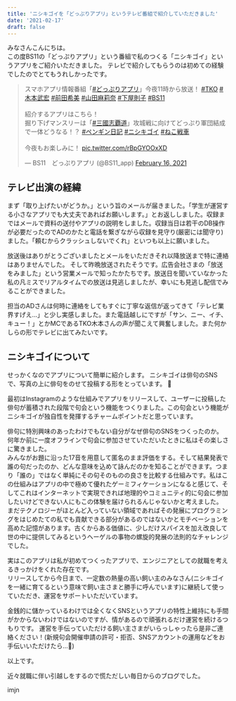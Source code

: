 ```yaml
---
title: 'ニシキゴイを「どっぷりアプリ」というテレビ番組で紹介していただきました'
date: '2021-02-17'
draft: false
---
```


みなさんこんにちは。  
この度BS11の「どっぷりアプリ」という番組で私のつくる「ニシキゴイ」というアプリをご紹介いただきました。
テレビで紹介してもらうのは初めての経験でしたのでとてもうれしかったです。

<blockquote class="twitter-tweet"><p lang="ja" dir="ltr">スマホアプリ情報番組「<a href="https://twitter.com/hashtag/%E3%81%A9%E3%81%A3%E3%81%B7%E3%82%8A%E3%82%A2%E3%83%97%E3%83%AA?src=hash&amp;ref_src=twsrc%5Etfw">#どっぷりアプリ</a>」今夜11時から放送！ <a href="https://twitter.com/hashtag/TKO?src=hash&amp;ref_src=twsrc%5Etfw">#TKO</a> <a href="https://twitter.com/hashtag/%E6%9C%A8%E6%9C%AC%E6%AD%A6%E5%AE%8F?src=hash&amp;ref_src=twsrc%5Etfw">#木本武宏</a> <a href="https://twitter.com/hashtag/%E5%89%8D%E7%94%B0%E5%B8%8C%E7%BE%8E?src=hash&amp;ref_src=twsrc%5Etfw">#前田希美</a> <a href="https://twitter.com/hashtag/%E5%B1%B1%E7%94%B0%E9%BA%BB%E8%8E%89%E5%A5%88?src=hash&amp;ref_src=twsrc%5Etfw">#山田麻莉奈</a> <a href="https://twitter.com/hashtag/%E4%B8%8B%E5%B1%8B%E5%89%87%E5%AD%90?src=hash&amp;ref_src=twsrc%5Etfw">#下屋則子</a> <a href="https://twitter.com/hashtag/BS11?src=hash&amp;ref_src=twsrc%5Etfw">#BS11</a><br> <br>紹介するアプリはこちら！<br>掘り下げマンスリーは「<a href="https://twitter.com/hashtag/%E4%B8%89%E5%9C%8B%E5%BF%97%E8%A6%87%E9%81%93?src=hash&amp;ref_src=twsrc%5Etfw">#三國志覇道</a>」攻城戦に向けてどっぷり軍団結成で一体どうなる！？ <a href="https://twitter.com/hashtag/%E3%83%9A%E3%83%B3%E3%82%AE%E3%83%B3%E6%97%A5%E8%A8%98?src=hash&amp;ref_src=twsrc%5Etfw">#ペンギン日記</a> <a href="https://twitter.com/hashtag/%E3%83%8B%E3%82%B7%E3%82%AD%E3%82%B4%E3%82%A4?src=hash&amp;ref_src=twsrc%5Etfw">#ニシキゴイ</a> <a href="https://twitter.com/hashtag/%E3%81%AD%E3%81%93%E6%88%A6%E8%BB%8A?src=hash&amp;ref_src=twsrc%5Etfw">#ねこ戦車</a><br><br>今夜もお楽しみに！ <a href="https://t.co/rBpGYOOxXD">pic.twitter.com/rBpGYOOxXD</a></p>&mdash; BS11　どっぷりアプリ (@BS11_app) <a href="https://twitter.com/BS11_app/status/1361578781815631876?ref_src=twsrc%5Etfw">February 16, 2021</a></blockquote> <script async src="https://platform.twitter.com/widgets.js" charset="utf-8"></script>

## テレビ出演の経緯

まず「取り上げたいがどうか。」という旨のメールが届きました。「学生が運営する小さなアプリでも大丈夫であればお願いします。」とお返ししました。収録まではメールで資料の送付やアプリの説明をしました。収録当日は若干のDB操作が必要だったのでADのかたと電話を繋ぎながら収録を見守り(厳密には聞守り)ました。「頼むからクラッシュしないでくれ」といつも以上に願いました。

放送後はありがとうございましたとメールをいただきそれ以降放送まで特に連絡はありませんでした。
そして昨晩放送されたそうです。広告会社さまの「放送をみました」という営業メールで知ったかたちです。放送日を聞いていなかった私の凡ミスでリアルタイムでの放送は見逃しましたが、幸いにも見逃し配信でみることができました。  

担当のADさんは何時に連絡をしてもすぐに丁寧な返信が返ってきて「テレビ業界すげえ...」と少し実感しました。また電話越しにですが「サン、ニー、イチ、キュー！」とかMCであるTKO木本さんの声が聞こえて興奮しました。また何かしらの形でテレビに出てみたいです。

## ニシキゴイについて

せっかくなのでアプリについて簡単に紹介します。
ニシキゴイは俳句のSNSで、写真の上に俳句をのせて投稿する形をとっています。  

最初はInstagramのような仕組みでアプリをリリースして、ユーザーに投稿した俳句が蓄積された段階で句会という機能をつくりました。この句会という機能がニシキゴイが独自性を発揮するチャームポイントだと思っています。

俳句に特別興味のあったわけでもない自分がなぜ俳句のSNSをつくったのか。  
何年か前に一度オフラインで句会に参加させていただいたときに私はその楽しさに驚きました。  
みんながお題に沿った17音を用意して匿名のまま評価をする。そして結果発表で誰の句だったのか、どんな意味を込めて詠んだのかを知ることができます。つまり「誰の」ではなく単純にその句そのものの良さを比較する仕組みです。私はこの仕組みはアプリの中で極めて優れたゲーミフィケーションになると感じて、そしてこれはインターネットで実現できれば地理的やコミュニティ的に句会に参加したいけどできない人にもこの体験を届けられるんじゃないかと考えました。  
まだテクノロジーがほとんど入っていない領域であればその発展にプログラミングをはじめたての私でも貢献できる部分があるのではないかとモチベーションを高めた記憶があります。古くからある価値に、少しだけスパイスを加え改良して世の中に提供してみるというヘーゲルの事物の螺旋的発展の法則的なチャレンジでした。

実はこのアプリは私が初めてつくったアプリで、エンジニアとしての就職を考えるきっかけをくれた存在です。  
リリースしてから今日まで、一定数の熱量の高い飼い主のみなさん(ニシキゴイを一緒に育てるという意味で飼い主さまと勝手に呼んでいます)に継続して使っていただき、運営をサポートいただいています。  

金銭的に儲かっているわけでは全くなくSNSというアプリの特性上維持にも手間がかからないわけではないのですが、情があるので頑張れるだけ運営を続けるつもりです。
運営を手伝っていただける飼い主さまがいらっしゃったら是非ご連絡ください！(新規句会開催申請の許可・拒否、SNSアカウントの運用などをお手伝いいただけたら...🙏)

以上です。

近々就職に伴い引越しをするので慌ただしい毎日からのブログでした。  

imjn